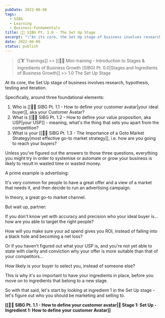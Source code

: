 ```yaml
---
pubDate: 2022-06-06
tags:
  - SIBG
  - Learning
  - Business-Fundamentals
title: 👨‍🎓 SIBG Pt. 1.0 - The Set Up Stage
excerpt: "\"At its core, the Set Up stage of business involves research, hypothesis, testing and iteration. Specifically, around three foundational elements: Who is your ideal buyer, aka your Customer Avatar? What is your USP - meaning, what's the thing that...\""
date: 2022-06-06
status: publish
---
```


>[[🏋️ Trainings]] >> [[👨‍🎓 Mini-training - Introduction to Stages & Ingredients of Business Growth (SIBG) Pt. 0.0|Stages and Ingredients of Business Growth]] >> 1.0 The Set Up Stage

At its core, the Set Up stage of business involves research, hypothesis, testing and iteration.

Specifically, around three foundational elements:

1. Who is [[👨‍🎓 SIBG Pt. 1.1 - How to define your customer avatar|your ideal buyer]], aka your Customer Avatar?
2. What is [[👨‍🎓 SIBG Pt. 1.2 - How to define your value proposition, aka USP|your USP]] - meaning, what's the thing that sets you apart from the competition?
3. What is your [[👨‍🎓 SIBG Pt. 1.3 - The Importance of a Goto Market Strategy|most effective go-to market strategy]], i.e. how are you going to reach your buyers?

Unless you've figured out the answers to those three questions, everything you might try in order to systemise or automate or grow your business is likely to result in wasted time or wasted money.

A prime example is advertising:

It's very common for people to have a great offer and a view of a market that needs it, and then decide to run an advertising campaign.

In theory, a great go-to market channel.

But wait up, partner:

If you don't know yet with accuracy and precision who your ideal buyer is... how are you able to target the right people?

How will you make sure your ad spend gives you ROI, instead of falling into a black hole and becoming a net loss?

Or if you haven't figured out what your USP is, and you're not yet able to state with clarity and conviction why your offer is more suitable than that of your competitors...

How likely is your buyer to select you, instead of someone else?

This is why it's so important to have your ingredients in place, before you move on to ingredients that belong to a new stage.

So with that said, let's start by looking at ingredient 1 in the Set Up stage - let's figure out who you should be marketing and selling to.

**[[👨‍🎓 SIBG Pt. 1.1 - How to define your customer avatar|👤 Stage 1: Set Up - Ingredient 1: How to define your customer Avatar]]**

<br />
